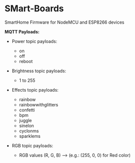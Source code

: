 # SMart-Boards
SmartHome Firmware for NodeMCU and ESP8266 devices


**MQTT Payloads:**

- Power topic payloads:
  - on
  - off
  - reboot
  
- Brightness topic payloads:
  - 1 to 255
  
- Effects topic payloads:
  - rainbow
  - rainbowwithglitters
  - confetti
  - bpm
  - juggle
  - sinelon
  - cyclonms
  - sparklems
  
- RGB topic payloads:
  - RGB values (R, G, B) --> (e.g.: (255, 0, 0) for Red color)
